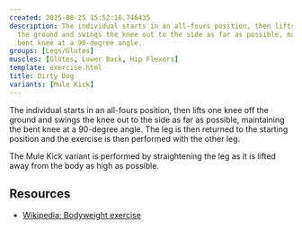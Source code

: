 ```yaml
---
created: 2015-08-25 15:52:16.746435
description: The individual starts in an all-fours position, then lifts one knee off
  the ground and swings the knee out to the side as far as possible, maintaining the
  bent knee at a 90-degree angle.
groups: [Legs/Glutes]
muscles: [Glutes, Lower Back, Hip Flexors]
template: exercise.html
title: Dirty Dog
variants: [Mule Kick]
---
```

The individual starts in an all-fours position, then lifts one knee off the ground and swings the knee out to the side as far as possible, maintaining the bent knee at a 90-degree angle. The leg is then returned to the starting position and the exercise is then performed with the other leg.

The Mule Kick variant is performed by straightening the leg as it is lifted away from the body as high as possible.

## Resources

* [Wikipedia: Bodyweight exercise](https://en.wikipedia.org/wiki/Bodyweight_exercise)